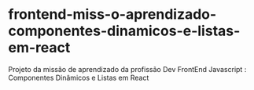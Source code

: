 # frontend-miss-o-aprendizado-componentes-dinamicos-e-listas-em-react
Projeto da missão de aprendizado da profissão Dev FrontEnd Javascript : Componentes Dinâmicos e Listas em React
